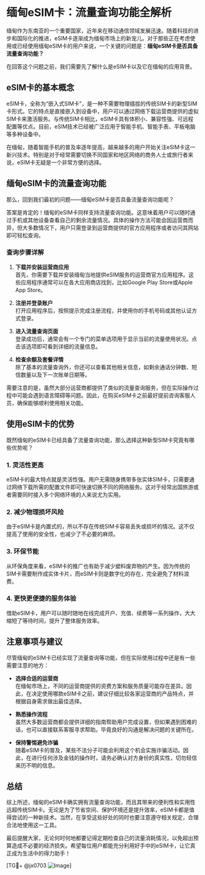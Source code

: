 # 缅甸eSIM卡：流量查询功能全解析

缅甸作为东南亚的一个重要国家，近年来在移动通信领域发展迅速。随着科技的进步和国际化的推进，eSIM卡逐渐成为缅甸市场上的新宠儿。对于那些正在考虑使用或已经使用缅甸eSIM卡的用户来说，一个关键的问题是：**缅甸eSIM卡是否具备流量查询功能？**

在回答这个问题之前，我们需要先了解什么是eSIM卡以及它在缅甸的应用背景。

## eSIM卡的基本概念

eSIM卡，全称为“嵌入式SIM卡”，是一种不需要物理插拔的传统SIM卡的新型SIM卡形式。它的特点是直接嵌入到设备中，用户可以通过网络下载运营商提供的虚拟SIM卡来激活服务。与传统SIM卡相比，eSIM卡具有体积小、兼容性强、可远程配置等优点。目前，eSIM技术已经被广泛应用于智能手机、智能手表、平板电脑等多种设备中。

在缅甸，随着智能手机的普及率逐年提高，越来越多的用户开始关注eSIM卡这一新兴技术。特别是对于经常需要切换不同国家和地区网络的商务人士或旅行者来说，eSIM卡无疑是一个非常方便的选择。

## 缅甸eSIM卡的流量查询功能

那么，回到我们最初的问题——缅甸eSIM卡是否具备流量查询功能呢？

答案是肯定的！缅甸的eSIM卡同样支持流量查询功能。这意味着用户可以随时通过手机或其他设备查看自己的剩余流量情况。具体的操作方法可能会因运营商而异，但大多数情况下，用户只需登录到运营商提供的官方应用程序或者访问其网站即可轻松查询。

### 查询步骤详解

1. **下载并安装运营商应用**  
   首先，你需要下载并安装缅甸当地提供eSIM服务的运营商官方应用程序。这些应用程序通常可以在各大应用商店找到，比如Google Play Store或Apple App Store。

2. **注册并登录账户**  
   打开应用程序后，按照提示完成注册流程，并使用你的手机号码或其他认证方式登录。

3. **进入流量查询页面**  
   登录成功后，通常会有一个专门的菜单选项用于显示当前的流量使用状况。点击该选项即可看到详细的流量信息。

4. **检查余额及套餐详情**  
   除了基本的流量查询外，你还可以查看其他相关信息，如剩余通话分钟数、短信数量以及下一次账单日期等。

需要注意的是，虽然大部分运营商都提供了类似的流量查询服务，但在实际操作过程中可能会遇到语言障碍等问题。因此，在购买eSIM卡之前最好提前咨询客服人员，确保能够顺利使用相关功能。

## 使用eSIM卡的优势

既然缅甸的eSIM卡已经具备了流量查询功能，那么选择这种新型SIM卡究竟有哪些优势呢？

### 1. 灵活性更高
eSIM卡的最大特点就是灵活性强。用户无需随身携带多张实体SIM卡，只需要通过网络下载所需的配置文件即可快速切换不同的网络服务。这对于经常出国旅游或者需要同时接入多个网络环境的人来说尤为实用。

### 2. 减少物理损坏风险
由于eSIM卡是内置式的，所以不存在传统SIM卡容易丢失或损坏的情况。这不仅提高了使用的安全性，也减少了不必要的麻烦。

### 3. 环保节能
从环保角度来看，eSIM卡的推广也有助于减少塑料废弃物的产生。因为传统的SIM卡需要制作成实体卡片，而eSIM卡则是数字化的存在，完全避免了材料浪费。

### 4. 更快更便捷的服务体验
借助eSIM卡，用户可以随时随地在线完成开户、充值、续费等一系列操作，大大缩短了等待时间，提升了整体服务效率。

## 注意事项与建议

尽管缅甸的eSIM卡已经实现了流量查询等功能，但在实际使用过程中还是有一些需要注意的地方：

- **选择合适的运营商**  
  在缅甸市场上，不同的运营商提供的资费方案和服务质量可能存在差异。因此，在决定使用哪款eSIM卡之前，建议仔细比较各家运营商的产品特点，并根据自身需求做出最佳选择。

- **熟悉操作流程**  
  虽然大多数运营商都会提供详细的指南帮助用户完成设置，但如果遇到困难的话，也可以直接联系客服寻求帮助。毕竟良好的沟通是解决问题的关键所在。

- **保持警惕避免诈骗**  
  随着eSIM卡的普及，某些不法分子可能会利用这个机会实施诈骗活动。因此，在进行任何涉及金钱的操作时，请务必确认对方身份的真实性，切勿轻信来历不明的信息。

## 总结

综上所述，缅甸的eSIM卡确实拥有流量查询功能，而且其带来的便利性和实用性远超传统SIM卡。无论是为了节省空间、保护环境还是提升效率，eSIM卡都是值得尝试的一种新技术。当然，在享受这些好处的同时也要注意遵守相关规定，合理合法地使用这一工具。

最后提醒大家，无论何时何地都要记得定期检查自己的流量消耗情况，以免超出预算造成不必要的经济损失。希望每位用户都能充分利用好手中的eSIM卡，让它真正成为生活中的得力助手！

[TG💪+ @jx0703 ![Image](https://github.com/user-attachments/assets/dbca1d08-cadb-493c-b0ec-ad6f7a83f270)]